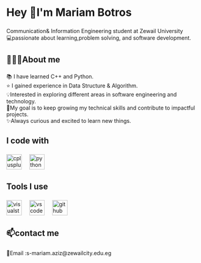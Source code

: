 <h1 align="left">Hey 👋I'm Mariam Botros</h1>

###

<p align="left">Communication& Information Engineering student at Zewail University<br>💻passionate about learning,problem solving, and software development.</p>

###

<h2 align="left">👩🏻‍💻About me</h2>

###

<p align="left">📚 I have learned C++ and Python.<br>⭐ I gained experience in Data Structure & Algorithm.<br>💡Interested in exploring different areas in software engineering and technology.<br>🎯My goal is to keep growing my technical skills and contribute to impactful projects.<br>✨Always curious and excited to learn new things.</p>

###

<h2 align="left">I code with</h2>

###

<div align="left">
  <img src="https://cdn.jsdelivr.net/gh/devicons/devicon/icons/cplusplus/cplusplus-original.svg" height="40" alt="cplusplus logo"  />
  <img width="12" />
  <img src="https://cdn.jsdelivr.net/gh/devicons/devicon/icons/python/python-original.svg" height="40" alt="python logo"  />
</div>

###

<h2 align="left">Tools I use</h2>

###

<div align="left">
  <img src="https://cdn.jsdelivr.net/gh/devicons/devicon/icons/visualstudio/visualstudio-plain.svg" height="40" alt="visualstudio logo"  />
  <img width="12" />
  <img src="https://cdn.jsdelivr.net/gh/devicons/devicon/icons/vscode/vscode-original.svg" height="40" alt="vscode logo"  />
  <img width="12" />
  <img src="https://cdn.jsdelivr.net/gh/devicons/devicon/icons/github/github-original.svg" height="40" alt="github logo"  />
</div>

###

<h2 align="left">📫contact me</h2>

###

<p align="left">📧Email :s-mariam.aziz@zewailcity.edu.eg</p>

###
